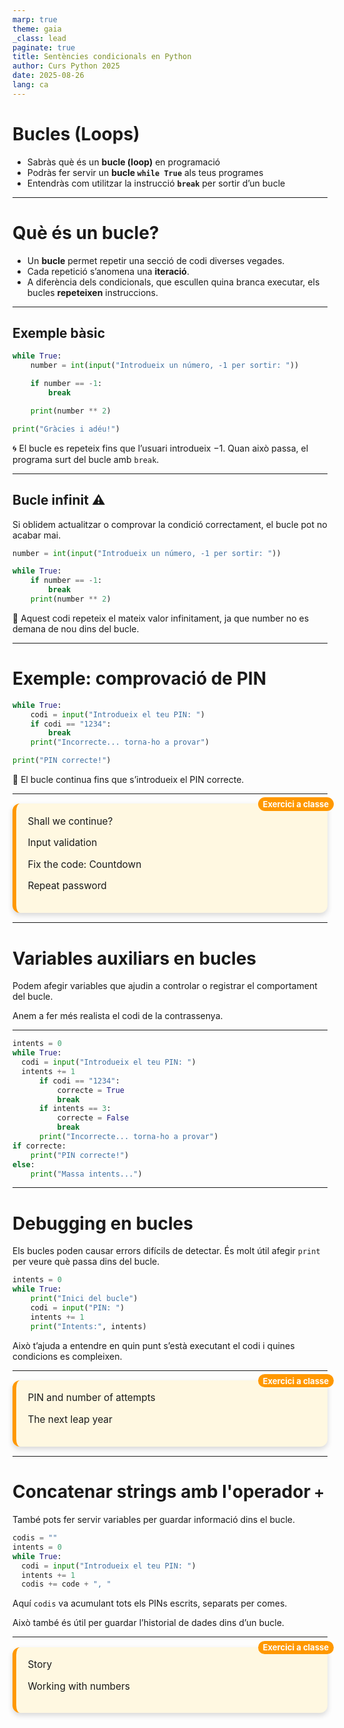 ```yaml
---
marp: true
theme: gaia
_class: lead
paginate: true
title: Sentències condicionals en Python
author: Curs Python 2025
date: 2025-08-26
lang: ca
---
```


<style>
.exercici-classe, .exercici-casa {
  position: relative;
  border-radius: 12px;
  background: #fff8e1;
  padding: 1.2em;
  margin: 1em 0;
  box-shadow: 0 4px 8px rgba(0,0,0,0.15);
  
  font-size: 1.1em;
}

.exercici-classe{
  border-left: 6px solid #ff9800;
}

.exercici-casa{
  border-left: 6px solid #d23d48;
}

/* Exercici a classe */
.exercici-classe::before {
  content: "Exercici a classe";
  position: absolute;
  top: -10px;
  right: -10px;
  background: #ff9800;   /* verd */
  color: white;
  padding: 0.2em 0.6em;
  border-radius: 12px;
  font-size: 0.85em;
  font-weight: bold;
}

/* Exercici a casa */
.exercici-casa::before {
  content: "Exercici a casa";
  position: absolute;
  top: -10px;
  right: -10px;
  background: #d23d48;   /* blau */
  color: white;
  padding: 0.2em 0.6em;
  border-radius: 12px;
  font-size: 0.85em;
  font-weight: bold;
}

section::after {
  content: attr(data-marpit-pagination) '/' attr(data-marpit-pagination-total);
}

</style>

# Bucles (Loops)

- Sabràs què és un **bucle (loop)** en programació
- Podràs fer servir un **bucle `while True`** als teus programes
- Entendràs com utilitzar la instrucció **`break`** per sortir d’un bucle

---

# Què és un bucle?

- Un **bucle** permet repetir una secció de codi diverses vegades.
- Cada repetició s’anomena una **iteració**.
- A diferència dels condicionals, que escullen quina branca executar, els bucles **repeteixen** instruccions.

---

## Exemple bàsic

```python
while True:
    number = int(input("Introdueix un número, -1 per sortir: "))

    if number == -1:
        break

    print(number ** 2)

print("Gràcies i adéu!")
```

🌀 El bucle es repeteix fins que l’usuari introdueix $-1$. Quan això passa, el programa surt del bucle amb `break`.

---

## Bucle infinit ⚠️

Si oblidem actualitzar o comprovar la condició correctament, el bucle pot no acabar mai.

```python
number = int(input("Introdueix un número, -1 per sortir: "))

while True:
    if number == -1:
        break
    print(number ** 2)
```

🧨 Aquest codi repeteix el mateix valor infinitament, ja que number no es demana de nou dins del bucle.

---

# Exemple: comprovació de PIN

```python
while True:
    codi = input("Introdueix el teu PIN: ")
    if codi == "1234":
        break
    print("Incorrecte... torna-ho a provar")

print("PIN correcte!")
```

🧩 El bucle continua fins que s’introdueix el PIN correcte.

---

<div class="exercici-classe">
Shall we continue?

Input validation

Fix the code: Countdown

Repeat password

</div>

---

# Variables auxiliars en bucles

Podem afegir variables que ajudin a controlar o registrar el comportament del bucle.

Anem a fer més realista el codi de la contrassenya.

---

```python
intents = 0
while True:
  codi = input("Introdueix el teu PIN: ")
  intents += 1
      if codi == "1234":
          correcte = True
          break
      if intents == 3:
          correcte = False
          break
      print("Incorrecte... torna-ho a provar")
if correcte:
    print("PIN correcte!")
else:
    print("Massa intents...")
```

---

# Debugging en bucles

Els bucles poden causar errors difícils de detectar. És molt útil afegir `print` per veure què passa dins del bucle.

```python
intents = 0
while True:
    print("Inici del bucle")
    codi = input("PIN: ")
    intents += 1
    print("Intents:", intents)
```

Això t’ajuda a entendre en quin punt s’està executant el codi i quines condicions es compleixen.

---

<div class="exercici-classe">
PIN and number of attempts

The next leap year

</div>

---

# Concatenar strings amb l'operador `+`

També pots fer servir variables per guardar informació dins el bucle.

```python
codis = ""
intents = 0
while True:
  codi = input("Introdueix el teu PIN: ")
  intents += 1
  codis += code + ", "
```

Aquí `codis` va acumulant tots els PINs escrits, separats per comes.

Això també és útil per guardar l’historial de dades dins d’un bucle.

---

<div class="exercici-classe">
Story

Working with numbers

</div>
